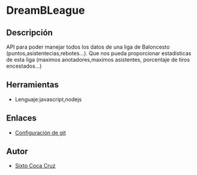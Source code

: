 # DreamBLeague

## Descripción
API para poder manejar todos los datos de una liga de Baloncesto (puntos,asistentecias,rebotes...). Que nos pueda proporcionar estadisticas de esta liga (maximos anotadores,maximos asistentes, porcentaje de tiros encestados...)

## Herramientas
	
- Lenguaje:javascript,nodejs

## Enlaces

- [Configuración de git](docs/gitconfig.md)

## Autor
- [Sixto Coca Cruz](https://github.com/SixtoCoca)